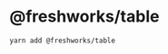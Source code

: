 @freshworks/table
==============================================================================

```
yarn add @freshworks/table
```
